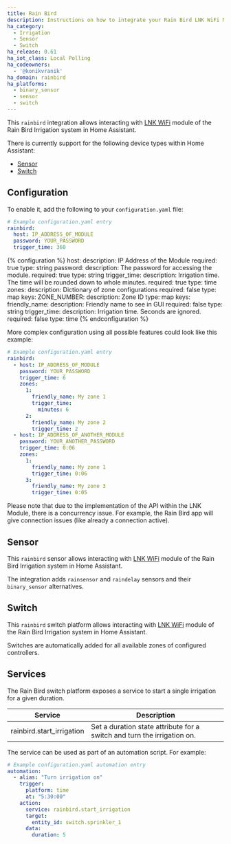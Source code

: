 ```yaml
---
title: Rain Bird
description: Instructions on how to integrate your Rain Bird LNK WiFi Module within Home Assistant.
ha_category:
  - Irrigation
  - Sensor
  - Switch
ha_release: 0.61
ha_iot_class: Local Polling
ha_codeowners:
  - '@konikvranik'
ha_domain: rainbird
ha_platforms:
  - binary_sensor
  - sensor
  - switch
---
```


This `rainbird` integration allows interacting with [LNK WiFi](https://www.rainbird.com/products/lnk-wifi-module) module of the Rain Bird Irrigation system in Home Assistant.

There is currently support for the following device types within Home Assistant:

- [Sensor](#sensor)
- [Switch](#switch)

## Configuration

To enable it, add the following to your `configuration.yaml` file:

```yaml
# Example configuration.yaml entry
rainbird:
  host: IP_ADDRESS_OF_MODULE
  password: YOUR_PASSWORD
  trigger_time: 360

```

{% configuration %}
host:
  description: IP Address of the Module
  required: true
  type: string
password:
  description: The password for accessing the module.
  required: true
  type: string
trigger_time:
  description: Irrigation time. The time will be rounded down to whole minutes.
  required: true
  type: time
zones:
  description: Dictionary of zone configurations
  required: false
  type: map
  keys:
    ZONE_NUMBER:
      description: Zone ID
      type: map
      keys:
        friendly_name:
          description: Friendly name to see in GUI
          required: false
          type: string
        trigger_time:
          description: Irrigation time. Seconds are ignored.
          required: false
          type: time
{% endconfiguration %}


More complex configuration using all possible features could look like this example:
```yaml
# Example configuration.yaml entry
rainbird:
  - host: IP_ADDRESS_OF_MODULE
    password: YOUR_PASSWORD
    trigger_time: 6
    zones:
      1:
        friendly_name: My zone 1
        trigger_time:
          minutes: 6
      2:
        friendly_name: My zone 2
        trigger_time: 2
  - host: IP_ADDRESS_OF_ANOTHER_MODULE
    password: YOUR_ANOTHER_PASSWORD
    trigger_time: 0:06
    zones:
      1:
        friendly_name: My zone 1
        trigger_time: 0:06
      3:
        friendly_name: My zone 3
        trigger_time: 0:05
```
<div class='note'>
Please note that due to the implementation of the API within the LNK Module, there is a concurrency issue. For example, the Rain Bird app will give connection issues (like already a connection active).
</div>

## Sensor

This `rainbird` sensor allows interacting with [LNK WiFi](https://www.rainbird.com/products/lnk-wifi-module) module of the Rain Bird Irrigation system in Home Assistant.

The integration adds `rainsensor` and `raindelay` sensors and their `binary_sensor` alternatives.

## Switch

This `rainbird` switch platform allows interacting with [LNK WiFi](https://www.rainbird.com/products/lnk-wifi-module) module of the Rain Bird Irrigation system in Home Assistant.

Switches are automatically added for all available zones of configured controllers.

## Services

The Rain Bird switch platform exposes a service to start a single irrigation for a given duration.

| Service | Description |
| ------- | ----------- |
| rainbird.start_irrigation | Set a duration state attribute for a switch and turn the irrigation on.|

The service can be used as part of an automation script. For example:

```yaml
# Example configuration.yaml automation entry
automation:
  - alias: "Turn irrigation on"
    trigger:
      platform: time
      at: "5:30:00"
    action:
      service: rainbird.start_irrigation
      target:
        entity_id: switch.sprinkler_1
      data:
        duration: 5
```
